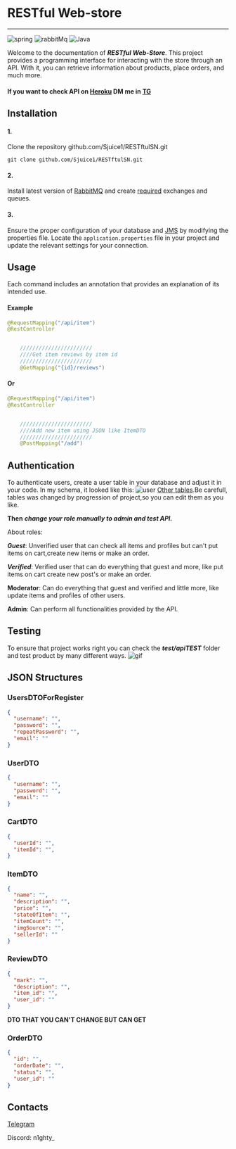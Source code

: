 # RESTful Web-store
____
![spring](https://img.shields.io/badge/SpringBoot-V_3.15-green) ![rabbitMq](https://img.shields.io/badge/RabbitMQ-V_3.12.8-orange) ![Java](https://img.shields.io/badge/Java-17-orange)

Welcome to the documentation of ***RESTful Web-Store***. This project provides a programming interface for interacting with the store through an API. With it, you can retrieve information about products, place orders, and much more.
#### ****If you want to check API on [Heroku](https://dashboard.heroku.com) DM me in [TG](https://t.me/primeking666)****
## Installation
#### 1.
Clone the repository github.com/Sjuice1/RESTftulSN.git
```git 
git clone github.com/Sjuice1/RESTftulSN.git
```
#### 2.
Install latest version of [RabbitMQ](https://www.rabbitmq.com/download.html) and create [required](https://docs.google.com/document/d/1mXX92qcLs0WiYxFR642nrqCbJezkPlN_YU0ni4xXqtw/edit?usp=sharing) exchanges and queues.
#### 3.
Ensure the proper configuration of your database and [JMS](https://en.wikipedia.org/wiki/Jakarta_Messaging) by modifying the properties file. Locate the `application.properties` file in your project and update the relevant settings for your connection.

## Usage
Each command includes an annotation that provides an explanation of its intended use.
#### Example
```java
@RequestMapping("/api/item")
@RestController


    ///////////////////////
    ////Get item reviews by item id
    ///////////////////////
    @GetMapping("{id}/reviews")
```
#### Or
```java
@RequestMapping("/api/item")
@RestController


    ///////////////////////
    ////Add new item using JSON like ItemDTO
    ///////////////////////
    @PostMapping("/add")
```
## Authentication
To authenticate users, create a user table in your database and adjust it in your code. In my schema, it looked like this:
![user](https://i.imgur.com/S6aTvHY.jpg)
[Other tables](https://imgur.com/a/Dx469AD).Be carefull, tables was changed by progression of project,so you can edit them as you like.

****Then**** ***change your role manually to admin and test API.***

About roles:

***Guest***: Unverified user that can check all items and profiles but can't put items on cart,create new items or make an order.

***Verified***: Verified user that can do everything that guest and more,
like put items on cart create new post's or make an order.

****Moderator****: Can do everything that guest and verified and little more, like update items and profiles of other users.

****Admin****: Can perform all functionalities provided by the API.
## Testing
To ensure that project works right you can check the ***test/apiTEST*** folder and test product by many different ways.
![gif](https://github.com/Sjuice1/RESTful-Web-store/blob/main/Untitled.gif)
## JSON Structures

### UsersDTOForRegister

```json
{
  "username": "",
  "password": "",
  "repeatPassword": "",
  "email": ""
}
```
### UserDTO

```json
{
  "username": "",
  "password": "",
  "email": ""
}
```
### CartDTO

```json
{
  "userId": "",
  "itemId": "",
}
```
### ItemDTO

```json
{
  "name": "",
  "description": "",
  "price": "",
  "stateOfItem": "",
  "itemCount": "",
  "imgSource": "",
  "sellerId": ""
}
```
### ReviewDTO

```json
{
  "mark": "",
  "description": "",
  "item_id": "",
  "user_id": ""
}
```
****DTO THAT YOU CAN'T CHANGE BUT CAN GET****
### OrderDTO
```json
{
  "id": "",
  "orderDate": "",
  "status": "",
  "user_id": ""
}
```
## Contacts
[Telegram](https://t.me/primeking666)

Discord: n1ghty_
